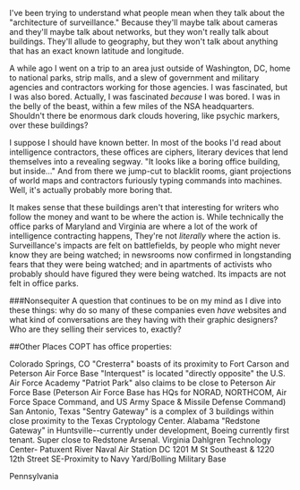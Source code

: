 I've been trying to understand what people mean when they talk about the "architecture of surveillance." Because they'll maybe talk about cameras and they'll maybe talk about networks, but they won't really talk about buildings. They'll allude to geography, but they won't talk about anything that has an exact known latitude and longitude. 

A while ago I went on a trip to an area just outside of Washington, DC, home to national parks, strip malls, and a slew of government and military agencies and contractors working for those agencies. I was fascinated, but I was also bored. Actually, I was fascinated *because* I was bored. I was in the belly of the beast, within a few miles of the NSA headquarters. Shouldn't there be enormous dark clouds hovering, like psychic markers, over these buildings? 

I suppose I should have known better. In most of the books I'd read about intelligence contractors, these offices are ciphers, literary devices that lend themselves into a revealing segway. "It looks like a boring office building, but inside..." And from there we jump-cut to blacklit rooms, giant projections of world maps and contractors furiously typing commands into machines. Well, it's actually probably more boring that. 

It makes sense that these buildings aren't that interesting for writers who follow the money and want to be where the action is. While technically the office parks of Maryland and Virginia are where a lot of the work of intelligence contracting happens, They're not *literally* where the action is. Surveillance's impacts are felt on battlefields, by people who might never know they are being watched; in newsrooms now confirmed in longstanding fears that they were being watched; and in apartments of activists who probably should have figured they were being watched. Its impacts are not felt in office parks.




###Nonsequiter
A question that continues to be on my mind as I dive into these things: why do so many of these companies even *have* websites and what kind of conversations are they having with their graphic designers? Who are they selling their services to, exactly? 

##Other Places COPT has office properties:

Colorado Springs, CO
	"Cresterra" boasts of its proximity to Fort Carson and Peterson Air Force Base
	"Interquest" is located "directly opposite" the U.S. Air Force Academy
	"Patriot Park" also claims to be close to Peterson Air Force Base
	(Peterson Air Force Base has HQs for NORAD, NORTHCOM, Air Force Space Command, and US Army Space & Missile Defense Command)
San Antonio, Texas
	"Sentry Gateway" is a complex of 3 buildings within close proximity to the Texas Cryptology Center.
Alabama
	"Redstone Gateway" in Huntsville--currently under development, Boeing currently first tenant. Super close to Redstone Arsenal. 
Virginia
	Dahlgren Technology Center- Patuxent River Naval Air Station
DC
	1201 M St Southeast & 1220 12th Street SE-Proximity to Navy Yard/Bolling Military Base

Pennsylvania
